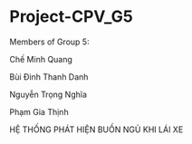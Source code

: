 # Project-CPV_G5
Members of Group 5:

Chế Minh Quang 


Bùi Đinh Thanh Danh


Nguyễn Trọng Nghĩa



Phạm Gia Thịnh

HỆ THỐNG PHÁT HIỆN BUỒN NGỦ KHI LÁI XE
